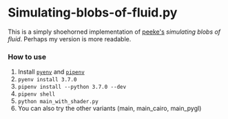 # Simulating-blobs-of-fluid.py

This is a simply shoehorned implementation of [peeke's][peeke] _simulating blobs of fluid_.
Perhaps my version is more readable.

### How to use

1. Install [`pyenv`][pyenv] and [`pipenv`][pipenv]
2. `pyenv install 3.7.0`
3. `pipenv install --python 3.7.0 --dev`
4. `pipenv shell`
5. `python main_with_shader.py`
6. You can also try the other variants (main, main_cairo, main_pygl)

[peeke]: https://peeke.nl/simulating-blobs-of-fluid
[pyenv]: https://github.com/pyenv/pyenv
[pipenv]: https://github.com/pypa/pipenv
